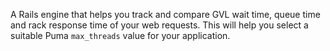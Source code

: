 A Rails engine that helps you track and compare GVL wait time, queue time and rack response time of your web requests. This will help you select a suitable Puma `max_threads` value for your application.
